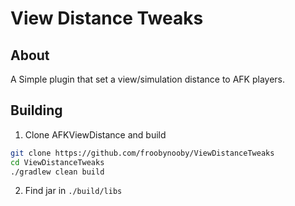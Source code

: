 # View Distance Tweaks

## About
A Simple plugin that set a view/simulation distance to AFK players.
## Building

1. Clone AFKViewDistance and build
```bash
git clone https://github.com/froobynooby/ViewDistanceTweaks
cd ViewDistanceTweaks
./gradlew clean build
```

2. Find jar in `./build/libs`
